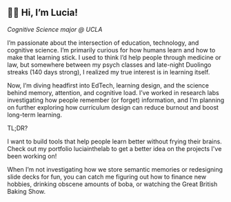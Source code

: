 ## 👋🏼 Hi, I’m Lucia!

*Cognitive Science major @ UCLA*

I’m passionate about the intersection of education, technology, and cognitive science. I’m primarily curious for how humans learn and how to make that learning stick. I used to think I’d help people through medicine or law, but somewhere between my psych classes and late-night Duolingo streaks (140 days strong), I realized my true interest is in learning itself. 

Now, I’m diving headfirst into EdTech, learning design, and the science behind memory, attention, and cognitive load. I’ve worked in research labs investigating how people remember (or forget) information, and I’m planning on further exploring how curriculum design can reduce burnout and boost long-term learning. 

TL;DR?

I want to build tools that help people learn better without frying their brains. Check out my portfolio luciainthelab to get a better idea on the projects I've been working on!

When I’m not investigating how we store semantic memories or redesigning slide decks for fun, you can catch me figuring out how to finance new hobbies, drinking obscene amounts of boba, or watching the Great British Baking Show.
